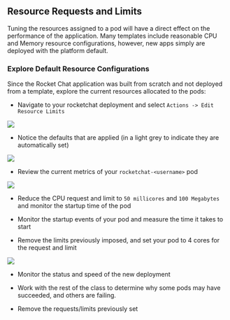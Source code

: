 ## Resource Requests and Limits
Tuning the resources assigned to a pod will have a direct effect on the performance of the application. 
Many templates include reasonable CPU and Memory resource configurations, however, new apps simply are deployed with the platform default. 

### Explore Default Resource Configurations
Since the Rocket Chat application was built from scratch and not deployed from a template, explore the current resources allocated to the pods: 

- Navigate to your rocketchat deployment and select `Actions -> Edit Resource Limits`

![](../assets/11_resources_01.png)

- Notice the defaults that are applied (in a light grey to indicate they are automatically set)

![](../assets/11_resources_02.png)

- Review the current metrics of your `rocketchat-<username>` pod

![](../assets/11_resources_03.png)

- Reduce the CPU request and limit to `50 millicores` and `100 Megabytes` and monitor the startup time of the pod

- Monitor the startup events of your pod and measure the time it takes to start

- Remove the limits previously imposed, and set your pod to 4 cores for the request and limit

![](../assets/11_resources_04.png)

- Monitor the status and speed of the new deployment

- Work with the rest of the class to determine why some pods may have succeeded, and others are failing. 

- Remove the requests/limits previously set